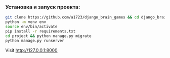 ### Установка и запуск проекта:
```bash
git clone https://github.com/a1723/django_brain_games && cd django_brain_games
python -m venv env
source env/bin/activate
pip install -r requirements.txt
cd project && python manage.py migrate
python manage.py runserver
```
Visit http://127.0.0.1:8000

